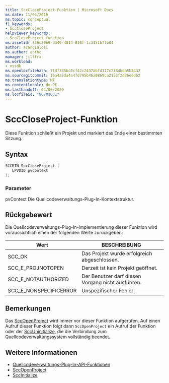 ```yaml
---
title: SccCloseProject-Funktion | Microsoft Docs
ms.date: 11/04/2016
ms.topic: conceptual
f1_keywords:
- SccCloseProject
helpviewer_keywords:
- SccCloseProject function
ms.assetid: 259c2069-d349-4814-810f-1c3151b7fb84
author: acangialosi
ms.author: anthc
manager: jillfra
ms.workload:
- vssdk
ms.openlocfilehash: 71df385bc0cf42c2437abfd117c2f84bda5b5432
ms.sourcegitcommit: 16a4a5da4a4fd795b46a0869ca2152f2d36e6db2
ms.translationtype: MT
ms.contentlocale: de-DE
ms.lasthandoff: 04/06/2020
ms.locfileid: "80701051"
---
```

# <a name="scccloseproject-function"></a>SccCloseProject-Funktion
Diese Funktion schließt ein Projekt und markiert das Ende einer bestimmten Sitzung.

## <a name="syntax"></a>Syntax

```cpp
SCCRTN SccCloseProject (
   LPVOID pvContext
);
```

### <a name="parameters"></a>Parameter
 pvContext Die Quellcodeverwaltungs-Plug-In-Kontextstruktur.

## <a name="return-value"></a>Rückgabewert
 Die Quellcodeverwaltungs-Plug-In-Implementierung dieser Funktion wird voraussichtlich einen der folgenden Werte zurückgeben:

|Wert|BESCHREIBUNG|
|-----------|-----------------|
|SCC_OK|Das Projekt wurde erfolgreich abgeschlossen.|
|SCC_E_PROJNOTOPEN|Derzeit ist kein Projekt geöffnet.|
|SCC_E_NOTAUTHORIZED|Der Benutzer darf diesen Vorgang nicht ausführen.|
|SCC_E_NONSPECIFICERROR|Unspezifischer Fehler.|

## <a name="remarks"></a>Bemerkungen
 Das [SccOpenProject](../extensibility/sccopenproject-function.md) wird immer vor dieser Funktion aufgerufen. Auf einen Aufruf dieser Funktion folgt dann `SccOpenProject` ein Aufruf der Funktion oder der [SccUninitialize](../extensibility/sccuninitialize-function.md), die die Verbindung zum Quellcodeverwaltungssystem vollständig beendet.

## <a name="see-also"></a>Weitere Informationen
- [Quellcodeverwaltungs-Plug-In-API-Funktionen](../extensibility/source-control-plug-in-api-functions.md)
- [SccOpenProject](../extensibility/sccopenproject-function.md)
- [SccInitialize](../extensibility/sccinitialize-function.md)
